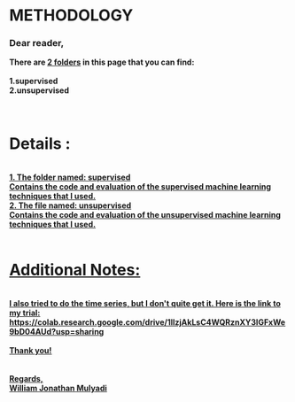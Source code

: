 <b><h1>METHODOLOGY</h1></b>
<h3><b>Dear reader,</h3>

There are <u>2 folders</u> in this page that you can find:<br><br>
1.supervised<br>
2.unsupervised<br>

<br>

<h1>Details :</h1><br>
<u>1. The folder named: supervised <br><u> 
Contains the code and evaluation of the supervised machine learning techniques that I used.<br>
<u>2. The file named: unsupervised <br></u> 
Contains the code and evaluation of the unsupervised machine learning techniques that I used.<br>

<br>

 
<h1>Additional Notes:</h1>
<br>
I also tried to do the time series, but I don't quite get it. Here is the link to my trial: https://colab.research.google.com/drive/1llzjAkLsC4WQRznXY3lGFxWe9bD04AUd?usp=sharing
<br><br>
Thank you!<br>
<br><br>
Regards,<br>
William Jonathan Mulyadi


